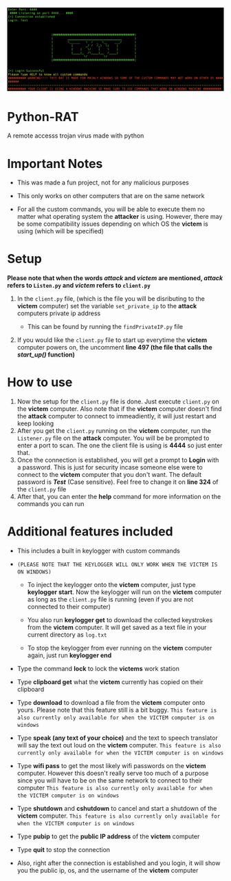 ![What is this](Template.png)
# Python-RAT

A remote accesss trojan virus made with python

# Important Notes

- This was made a fun project, not for any malicious purposes

- This only works on other computers that are on the same network

- For all the custom commands, you will be able to execute them no matter what operating system the **attacker** is using. However, there may be some compatibility issues depending on which OS the **victem** is using (which will be specified)

# Setup
**Please note that when the words ***attack*** and ***victem*** are mentioned, ***attack*** refers to `Listen.py` and ***victem*** refers to `client.py`**

 1. In the `client.py` file, (which is the file you will be disributing to the **victem** computer) set the variable `set_private_ip` to the **attack** computers private ip address
    
    - This can be found by running the `findPrivateIP.py` file
    &nbsp;
    &nbsp;
 2. If you would like the `client.py` file to start up everytime the **victem** computer powers on, the uncomment **line 497 (the file that calls the ***start_up()*** function)**
 &nbsp;
 &nbsp;
# How to use
 1. Now the setup for the `client.py` file is done. Just execute `client.py` on the **victem** computer. Also note that if the **victem** computer doesn't find the **attack** computer to connect to immeadiently, it will just restart and keep looking
 &nbsp;
 &nbsp;
 2. After you get the `client.py` running on the **victem** computer, run the `Listener.py` file on the **attack** computer. You will be be prompted to enter a port to scan. The one the client file is using is **4444** so just enter that.
 3. Once the connection is established, you will get a prompt to **Login** with a password. This is just for security incase someone else were to connect to the **victem** computer that you don't want. The default password is ***Test*** (Case sensitive). Feel free to change it on **line 324** of the `client.py` file
 4. After that, you can enter the **help** command for more information on the commands you can run

# Additional features included
 - This includes a built in keylogger with custom commands
 
 - `(PLEASE NOTE THAT THE KEYLOGGER WILL ONLY WORK WHEN THE VICTEM IS ON WINDOWS)`

   - To inject the keylogger onto the **victem** computer, just type **keylogger start**. Now the keylogger will run on the **victem** computer as long as the `client.py` file is running (even if you are not connected to their computer)
    &nbsp;
    &nbsp;

   - You also run **keylogger get** to download the collected keystrokes from the **victem** computer. It will get saved as a text file in your current directory as `log.txt`
    &nbsp;
    &nbsp;
   - To stop the keylogger from ever running on the **victem** computer again, just run **keylogger end**
- Type the command **lock** to lock the **victems** work station
- Type **clipboard get** what the **victem** currently has copied on their clipboard
- Type **download** to download a file from the **victem** computer onto yours. Please note that this feature still is a bit buggy. `This feature is also currently only available for when the VICTEM computer is on windows`
- Type **speak (any text of your choice)** and the text to speech translator will say the text out loud on the **victem** computer. `This feature is also currently only available for when the VICTEM computer is on windows`
- Type **wifi pass** to get the most likely wifi passwords on the **victem** computer. However this doesn't really serve too much of a purpose since you will have to be on the same network to connect to their computer `This feature is also currently only available for when the VICTEM computer is on windows`
- Type **shutdown** and **cshutdown** to cancel and start a shutdown of the **victem** computer. `This feature is also currently only available for when the VICTEM computer is on windows`
- Type **pubip** to get the **public IP address** of the **victem** computer
- Type **quit** to stop the connection
- Also, right after the connection is established and you login, it will show you the public ip, os, and the username of the **victem** computer
